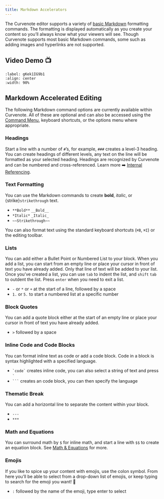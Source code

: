 ```yaml
---
title: Markdown Accelerators
---
```


The Curvenote editor supports a variety of [basic Markdown](https://www.markdownguide.org/basic-syntax/) formatting commands. The formatting is displayed automatically as you create your content so you’ll always know what your viewers will see. Though Curvenote supports most basic Markdown commands, some such as adding images and hyperlinks are not supported.

## Video Demo 📺

```{iframe} https://www.loom.com/embed/ea6c3ed7da5a4fb1a3f126e1a6df1464
:label: gKek1IG9b1
:align: center
:width: 90%
```

## Markdown Accelerated Editing

The following Markdown command options are currently available within Curvenote. All of these are optional and can also be accessed using the [Command Menu](./command-menu.md), keyboard shortcuts, or the options menu where appropriate.

### Headings

Start a line with a number of `#`’s, for example, `###` creates a level-3 heading. You can create headings of different levels, any text on the line will be formatted as your selected heading. Headings are recognized by Curvenote and can be numbered and cross-referenced. Learn more ➡️ [Internal Referencing](./internal-references.md).

### Text Formatting

You can use the Markdown commands to create **bold**, _italic_, or {strike}`strikethrough` text.

- `**Bold**` `__Bold__`
- `*Italic*` `_Italic_`
- `~~Strikethrough~~`

You can also format text using the standard keyboard shortcuts (`⌘B`, `⌘I`) or the editing toolbar.

### Lists

You can add either a Bullet Point or Numbered List to your block. When you add a list, you can start from an empty line or place your cursor in front of text you have already added. Only that line of text will be added to your list. Once you’ve created a list, you can use `tab` to indent the list, and `shift` `tab` to outdent the list. Press `enter` when you need to exit a list.

- `-` or `*` or `+` at the start of a line, followed by a space
- `1.` or `5.` to start a numbered list at a specific number

### Block Quotes

You can add a quote block either at the start of an empty line or place your cursor in front of text you have already added.

- `>` followed by a space

### Inline Code and Code Blocks

You can format inline text as code or add a code block. Code in a block is syntax highlighted with a specified language.

- `` `code` `` creates inline code, you can also select a string of text and press `` ` ``
- ` ``` ` creates an code block, you can then specify the language

### Thematic Break

You can add a horizontal line to separate the content within your block.

- `---`
- `***`

### Math and Equations

You can surround math by `$` for inline math, and start a line with `$$` to create an equation block. See [Math & Equations](./math-and-equations.md) for more.

### Emojis

If you like to spice up your content with emojis, use the colon symbol. From here you’ll be able to select from a drop-down list of emojis, or keep typing to search for the emoji you want! 🚀

- `:` followed by the name of the emoji, type enter to select
